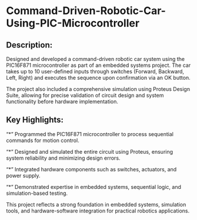 # Command-Driven-Robotic-Car-Using-PIC-Microcontroller

## Description:
Designed and developed a command-driven robotic car system using the PIC16F871 microcontroller as part of an embedded systems project. The car takes up to 10 user-defined inputs through switches (Forward, Backward, Left, Right) and executes the sequence upon confirmation via an OK button.

The project also included a comprehensive simulation using Proteus Design Suite, allowing for precise validation of circuit design and system functionality before hardware implementation.

## Key Highlights:
“*” Programmed the PIC16F871 microcontroller to process sequential commands for motion control.

“*” Designed and simulated the entire circuit using Proteus, ensuring system reliability and minimizing design errors.

“*” Integrated hardware components such as switches, actuators, and power supply.

“*” Demonstrated expertise in embedded systems, sequential logic, and simulation-based testing.


This project reflects a strong foundation in embedded systems, simulation tools, and hardware-software integration for practical robotics applications.
